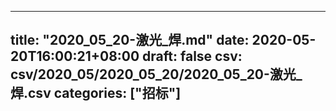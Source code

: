 
---
title: "2020_05_20-激光_焊.md"
date: 2020-05-20T16:00:21+08:00
draft: false
csv: csv/2020_05/2020_05_20/2020_05_20-激光_焊.csv
categories: ["招标"]
---
